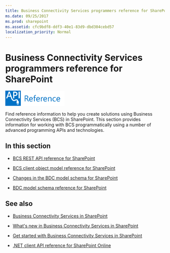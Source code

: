 ```yaml
---
title: Business Connectivity Services programmers reference for SharePoint
ms.date: 09/25/2017
ms.prod: sharepoint
ms.assetid: cfc9bdf8-ddf3-40e1-83d9-dbd304cebd57
localization_priority: Normal
---
```



# Business Connectivity Services programmers reference for SharePoint

  
    
    
![Class libraries and references](../images/mod_icon_badge_reference.png)
  
    
    

  
    
    

  
    
    
Find reference information to help you create solutions using Business Connectivity Services (BCS) in SharePoint.
This section provides information for working with BCS programmatically using a number of advanced programming APIs and technologies.
  
    
    


## In this section


-  [BCS REST API reference for SharePoint](bcs-rest-api-reference-for-sharepoint.md)
    
  
-  [BCS client object model reference for SharePoint](bcs-client-object-model-reference-for-sharepoint.md)
    
  
-  [Changes in the BDC model schema for SharePoint](changes-in-the-bdc-model-schema-for-sharepoint.md)
    
  
-  [BDC model schema reference for SharePoint](bdc-model-schema-reference-for-sharepoint.md)
    
  

## See also


-  [Business Connectivity Services in SharePoint](business-connectivity-services-in-sharepoint.md)
    
  
-  [What's new in Business Connectivity Services in SharePoint](what-s-new-in-business-connectivity-services-in-sharepoint.md)
    
  
-  [Get started with Business Connectivity Services in SharePoint](get-started-with-business-connectivity-services-in-sharepoint.md)
    
  
-  [.NET client API reference for SharePoint Online](http://msdn.microsoft.com/library/88e5e1b9-eab2-4f3b-a3f2-75c96b86f1f4%28Office.15%29.aspx)
    
  

  
    
    

